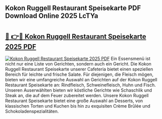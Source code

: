 ## Kokon Ruggell Restaurant Speisekarte PDF Download Online 2025 LcTYa

# <h2><a href="http://gc6725z.nevu.top/?p=Kokon+Ruggell+Restaurant+Speisekarte">🔗 👉🔴 Kokon Ruggell Restaurant Speisekarte 2025 PDF</a></h2>

[![Kokon Ruggell Restaurant Speisekarte 2025 PDF](https://i.imgur.com/dBaPXMq.png)](http://gc6725z.nevu.top/?p=Kokon+Ruggell+Restaurant+Speisekarte)
Ein Essensmenü ist nicht nur eine Liste von Gerichten, sondern auch ein Gericht. Die Kokon Ruggell Restaurant Speisekarte unserer Cafeteria bietet einen speziellen Bereich für leichte und frische Salate. Für diejenigen, die Fleisch mögen, bieten wir eine umfangreiche Auswahl an Gerichten auf der Kokon Ruggell Restaurant Speisekarte an: Rindfleisch, Schweinefleisch, Huhn und Fisch. Unseren Auserwählten bieten wir köstliche Gerichte wie Schaschlik und Steak an, die auf dem Feuer zubereitet werden. Unsere Kokon Ruggell Restaurant Speisekarte bietet eine große Auswahl an Desserts, von klassischen Torten und Kuchen bis hin zu exquisiten Crème Brûlée und Schokoladenspezialitäten.
